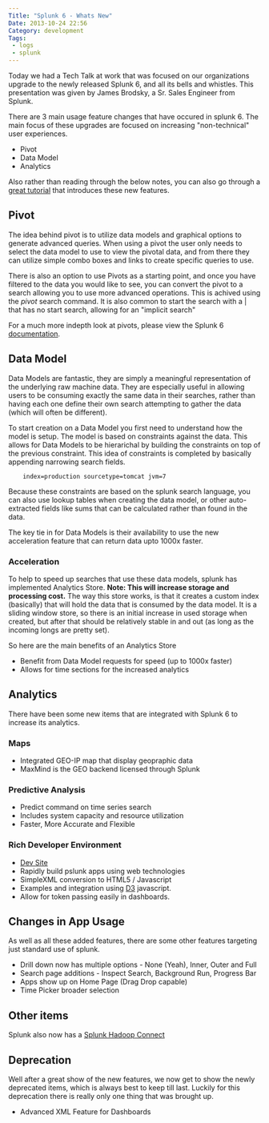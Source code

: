```yaml
---
Title: "Splunk 6 - Whats New"
Date: 2013-10-24 22:56
Category: development
Tags:
 - logs
 - splunk
---
```


Today we had a Tech Talk at work that was focused on our organizations upgrade to the newly
released Splunk 6, and all its bells and whistles.  This presentation was given by James
Brodsky, a Sr. Sales Engineer from Splunk. 

<!-- more -->

There are 3 main usage feature changes that have occured in splunk 6.  The main focus of these
upgrades are focused on increasing "non-technical" user experiences.  

* Pivot
* Data Model
* Analytics

Also rather than reading through the below notes, you can also go through a 
[great tutorial](http://docs.splunk.com/Documentation/Splunk/6.0/PivotTutorial/WelcometothePivotTutorial)
that introduces these new features. 

## Pivot

The idea behind pivot is to utilize data models and graphical options to generate advanced 
queries.  When using a pivot the user only needs to select the data model to use to view 
the pivotal data, and from there they can utilize simple combo boxes and links to create
specific queries to use.  

There is also an option to use Pivots as a starting point, and once you have filtered to the 
data you would like to see, you can convert the pivot to a search allowing you to use 
more advanced operations.  This is achived using the *pivot* search command.  It is also 
common to start the search with a | that has no start search, allowing for an "implicit search"  

For a much more indepth look at pivots, please view the Splunk 6 
[documentation](http://docs.splunk.com/Documentation/Splunk/6.0/Pivot/IntroductiontoPivot).   

## Data Model

Data Models are fantastic, they are simply a meaningful representation of the underlying
raw machine data. They are especially useful in allowing users to be consuming exactly 
the same data in their searches, rather than having each one define their own search 
attempting to gather the data (which will often be different).    

To start creation on a Data Model you first need to understand how the model is setup. 
The model is based on constraints against the data.  This allows for Data Models to be
hierarichal by building the constraints on top of the previous constraint.  This idea
of constraints is completed by basically appending narrowing search fields. 

        index=production sourcetype=tomcat jvm=7

Because these constraints are based on the splunk search language, you can also use
lookup tables when creating the data model, or other auto-extracted fields like sums
that can be calculated rather than found in the data.  

The key tie in for Data Models is their availability to use the new acceleration feature
that can return data upto 1000x faster.  

### Acceleration

To help to speed up searches that use these data models, splunk has implemented 
Analytics Store. **Note: This will increase storage and processing cost.** The way
this store works, is that it creates a custom index (basically) that will hold the 
data that is consumed by the data model.  It is a sliding window store, so there is
an initial increase in used storage when created, but after that should be relatively
stable in and out (as long as the incoming longs are pretty set).   

So here are the main benefits of an Analytics Store

* Benefit from Data Model requests for speed (up to 1000x faster)
* Allows for time sections for the increased analytics

## Analytics 

There have been some new items that are integrated with Splunk 6 to increase its analytics. 

### Maps

* Integrated GEO-IP map that display geopraphic data
* MaxMind is the GEO backend licensed through Splunk 

### Predictive Analysis

* Predict command on time series search 
* Includes system capacity and resource utilization  
* Faster, More Accurate and Flexible

### Rich Developer Environment

* [Dev Site](dev.splunk.com)
* Rapidly build pslunk apps using web technologies
* SimpleXML conversion to HTML5 / Javascript
* Examples and integration using [D3](d3js.org) javascript. 
* Allow for token passing easily in dashboards. 

## Changes in App Usage

As well as all these added features, there are some other features targeting just standard
use of splunk.  

* Drill down now has multiple options - None (Yeah), Inner, Outer and Full
* Search page additions - Inspect Search, Background Run, Progress Bar
* Apps show up on Home Page (Drag Drop capable)
* Time Picker broader selection

## Other items

Splunk also now has a 
[Splunk Hadoop Connect](http://www.splunk.com/view/hadoop-connect/SP-CAAAHA3)
 
## Deprecation 

Well after a great show of the new features, we now get to show the newly deprecated 
items, which is always best to keep till last. Luckily for this deprecation there is really
only one thing that was brought up. 

* Advanced XML Feature for Dashboards

